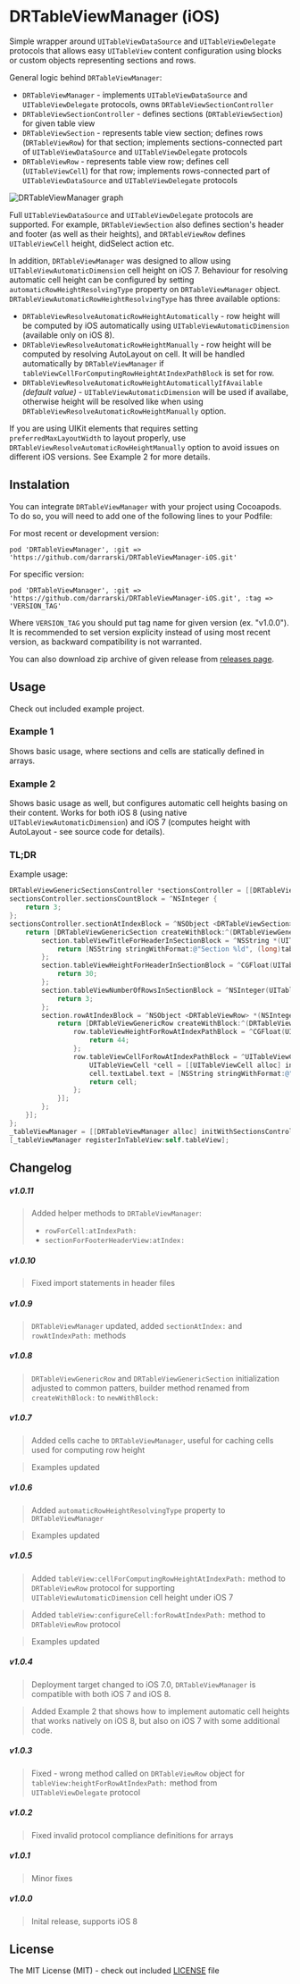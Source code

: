 # DRTableViewManager (iOS)

Simple wrapper around `UITableViewDataSource` and `UITableViewDelegate` protocols that allows easy `UITableView` content configuration using blocks or custom objects representing sections and rows. 

General logic behind `DRTableViewManager`:

- `DRTableViewManager` - implements `UITableViewDataSource` and `UITableViewDelegate` protocols, owns `DRTableViewSectionController`
- `DRTableViewSectionController` - defines sections (`DRTableViewSection`) for given table view
- `DRTableViewSection` - represents table view section; defines rows (`DRTableViewRow`) for that section; implements sections-connected part of `UITableViewDataSource` and `UITableViewDelegate` protocols
- `DRTableViewRow` - represents table view row; defines cell (`UITableViewCell`) for that row; implements rows-connected part of `UITableViewDataSource` and `UITableViewDelegate` protocols

![DRTableViewManager graph](Misc/graph.png "DRTableViewManager graph")

Full `UITableViewDataSource` and `UITableViewDelegate` protocols are supported. For example, `DRTableViewSection` also defines section's header and footer (as well as their heights), and `DRTableViewRow` defines `UITableViewCell` height, didSelect action etc.

In addition, `DRTableViewManager` was designed to allow using `UITableViewAutomaticDimension` cell height on iOS 7. Behaviour for resolving automatic cell height can be configured by setting `automaticRowHeightResolvingType` property on `DRTableViewManager` object. `DRTableViewAutomaticRowHeightResolvingType` has three available options:

- `DRTableViewResolveAutomaticRowHeightAutomatically` - row height will be computed by iOS automatically using `UITableViewAutomaticDimension` (available only on iOS 8).
- `DRTableViewResolveAutomaticRowHeightManually` - row height will be computed by resolving AutoLayout on cell. It will be handled automatically by `DRTableViewManager` if `tableViewCellForComputingRowHeightAtIndexPathBlock` is set for row.
- `DRTableViewResolveAutomaticRowHeightAutomaticallyIfAvailable` _(default value)_ - `UITableViewAutomaticDimension` will be used if availabe, otherwise height will be resolved like when using `DRTableViewResolveAutomaticRowHeightManually` option.

If you are using UIKit elements that requires setting `preferredMaxLayoutWidth` to layout properly, use `DRTableViewResolveAutomaticRowHeightManually` option to avoid issues on different iOS versions. See Example 2 for more details. 


## Instalation

You can integrate `DRTableViewManager` with your project using Cocoapods. To do so, you will need to add one of the following lines to your Podfile:

For most recent or development version:

    pod 'DRTableViewManager', :git => 'https://github.com/darrarski/DRTableViewManager-iOS.git'

For specific version:

    pod 'DRTableViewManager', :git => 'https://github.com/darrarski/DRTableViewManager-iOS.git', :tag => 'VERSION_TAG'

Where `VERSION_TAG` you should put tag name for given version (ex. "v1.0.0"). It is recommended to set version explicity instead of using most recent version, as backward compatibility is not warranted.

You can also download zip archive of given release from [releases page](https://github.com/darrarski/DRTableViewManager-iOS/releases).

## Usage

Check out included example project.

### Example 1

Shows basic usage, where sections and cells are statically defined in arrays.

### Example 2

Shows basic usage as well, but configures automatic cell heights basing on their content. Works for both iOS 8 (using native `UITableViewAutomaticDimension`) and iOS 7 (computes height with AutoLayout - see source code for details).

### TL;DR

Example usage:

```objective-c
DRTableViewGenericSectionsController *sectionsController = [[DRTableViewGenericSectionsController alloc] init];
sectionsController.sectionsCountBlock = ^NSInteger {
    return 3;
};
sectionsController.sectionAtIndexBlock = ^NSObject <DRTableViewSection> *(NSInteger sectionIndex) {
    return [DRTableViewGenericSection createWithBlock:^(DRTableViewGenericSection *section) {
        section.tableViewTitleForHeaderInSectionBlock = ^NSString *(UITableView *tableView, NSInteger tableSectionIndex) {
            return [NSString stringWithFormat:@"Section %ld", (long)tableSectionIndex];
        };
        section.tableViewHeightForHeaderInSectionBlock = ^CGFloat(UITableView *tableView, NSInteger tableSectionIndex) {
            return 30;
        };
        section.tableViewNumberOfRowsInSectionBlock = ^NSInteger(UITableView *tableView, NSInteger tableSectionIndex) {
            return 3;
        };
        section.rowAtIndexBlock = ^NSObject <DRTableViewRow> *(NSInteger rowIndex) {
            return [DRTableViewGenericRow createWithBlock:^(DRTableViewGenericRow *row) {
                row.tableViewHeightForRowAtIndexPathBlock = ^CGFloat(UITableView *tableView, NSIndexPath *indexPath) {
                    return 44;
                };
                row.tableViewCellForRowAtIndexPathBlock = ^UITableViewCell *(UITableView *tableView, NSIndexPath *indexPath) {
                    UITableViewCell *cell = [[UITableViewCell alloc] init]; 
                    cell.textLabel.text = [NSString stringWithFormat:@"Row %ld", (long)indexPath.row];
                    return cell;
                };
            }];
        };
    }];
};
_tableViewManager = [[DRTableViewManager alloc] initWithSectionsController:sectionsController];
[_tableViewManager registerInTableView:self.tableView];
```

## Changelog

##### v1.0.11

> Added helper methods to `DRTableViewManager`: 
> 
> - `rowForCell:atIndexPath:`
> - `sectionForFooterHeaderView:atIndex:`

##### v1.0.10

> Fixed import statements in header files

##### v1.0.9

> `DRTableViewManager` updated, added `sectionAtIndex:` and `rowAtIndexPath:` methods

##### v1.0.8

> `DRTableViewGenericRow` and `DRTableViewGenericSection` initialization adjusted to common patters, builder method renamed from `createWithBlock:` to `newWithBlock:`

##### v1.0.7

> Added cells cache to `DRTableViewManager`, useful for caching cells used for computing row height

> Examples updated

##### v1.0.6

> Added `automaticRowHeightResolvingType` property to `DRTableViewManager`

> Examples updated

##### v1.0.5

> Added `tableView:cellForComputingRowHeightAtIndexPath:` method to `DRTableViewRow` protocol for supporting `UITableViewAutomaticDimension` cell height under iOS 7

> Added `tableView:configureCell:forRowAtIndexPath:` method to `DRTableViewRow` protocol

> Examples updated

##### v1.0.4

> Deployment target changed to iOS 7.0, `DRTableViewManager` is compatible with both iOS 7 and iOS 8.

> Added Example 2 that shows how to implement automatic cell heights that works natively on iOS 8, but also on iOS 7 with some additional code.

##### v1.0.3

> Fixed - wrong method called on `DRTableViewRow` object for `tableView:heightForRowAtIndexPath:` method from `UITableViewDelegate` protocol

##### v1.0.2

> Fixed invalid protocol compliance definitions for arrays

##### v1.0.1

> Minor fixes

##### v1.0.0

> Inital release, supports iOS 8

## License

The MIT License (MIT) - check out included [LICENSE](LICENSE) file

